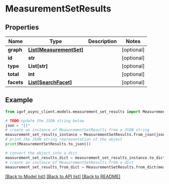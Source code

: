 # MeasurementSetResults


## Properties

Name | Type | Description | Notes
------------ | ------------- | ------------- | -------------
**graph** | [**List[MeasurementSet]**](MeasurementSet.md) |  | [optional] 
**id** | **str** |  | [optional] 
**type** | **List[str]** |  | [optional] 
**total** | **int** |  | [optional] 
**facets** | [**List[SearchFacet]**](SearchFacet.md) |  | [optional] 

## Example

```python
from igvf_async_client.models.measurement_set_results import MeasurementSetResults

# TODO update the JSON string below
json = "{}"
# create an instance of MeasurementSetResults from a JSON string
measurement_set_results_instance = MeasurementSetResults.from_json(json)
# print the JSON string representation of the object
print(MeasurementSetResults.to_json())

# convert the object into a dict
measurement_set_results_dict = measurement_set_results_instance.to_dict()
# create an instance of MeasurementSetResults from a dict
measurement_set_results_from_dict = MeasurementSetResults.from_dict(measurement_set_results_dict)
```
[[Back to Model list]](../README.md#documentation-for-models) [[Back to API list]](../README.md#documentation-for-api-endpoints) [[Back to README]](../README.md)


